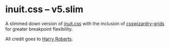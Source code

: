 # inuit.css – v5.slim

A slimmed down version of [inuit.css](https://github.com/csswizardry/inuit.css/) with the inclusion of [csswizardry-grids](https://github.com/csswizardry/csswizardry-grids) for greater breakpoint flexibility.

All credit goes to [Harry Roberts](http://csswizardry.com/).

